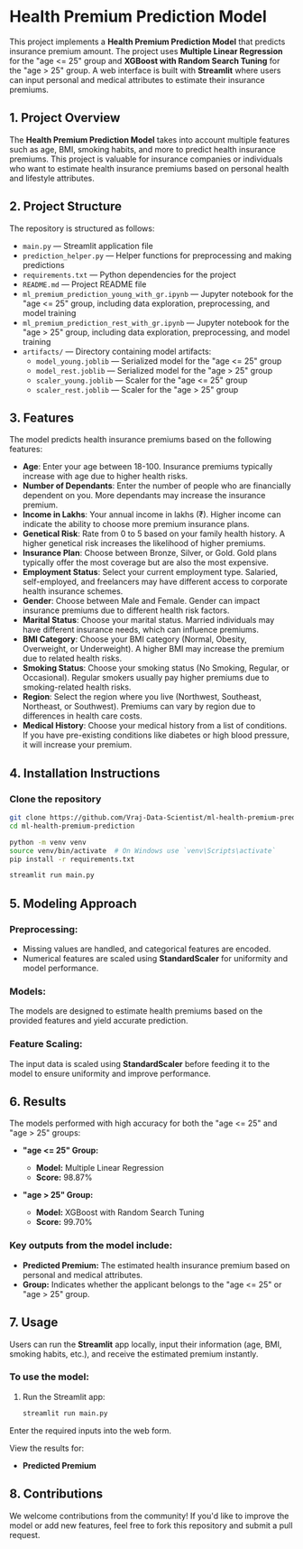 # Health Premium Prediction Model

This project implements a **Health Premium Prediction Model** that predicts insurance premium amount. The project uses **Multiple Linear Regression** for the "age <= 25" group and **XGBoost with Random Search Tuning** for the "age > 25" group. A web interface is built with **Streamlit** where users can input personal and medical attributes to estimate their insurance premiums.

## 1. Project Overview

The **Health Premium Prediction Model** takes into account multiple features such as age, BMI, smoking habits, and more to predict health insurance premiums. This project is valuable for insurance companies or individuals who want to estimate health insurance premiums based on personal health and lifestyle attributes.

## 2. Project Structure

The repository is structured as follows:

- `main.py` — Streamlit application file
- `prediction_helper.py` — Helper functions for preprocessing and making predictions
- `requirements.txt` — Python dependencies for the project
- `README.md` — Project README file
- `ml_premium_prediction_young_with_gr.ipynb` — Jupyter notebook for the "age <= 25" group, including data exploration, preprocessing, and model training
- `ml_premium_prediction_rest_with_gr.ipynb` — Jupyter notebook for the "age > 25" group, including data exploration, preprocessing, and model training
- `artifacts/` — Directory containing model artifacts:
  - `model_young.joblib` — Serialized model for the "age <= 25" group
  - `model_rest.joblib` — Serialized model for the "age > 25" group
  - `scaler_young.joblib` — Scaler for the "age <= 25" group
  - `scaler_rest.joblib` — Scaler for the "age > 25" group

## 3. Features

The model predicts health insurance premiums based on the following features:

- **Age**: Enter your age between 18-100. Insurance premiums typically increase with age due to higher health risks.
- **Number of Dependants**: Enter the number of people who are financially dependent on you. More dependants may increase the insurance premium.
- **Income in Lakhs**: Your annual income in lakhs (₹). Higher income can indicate the ability to choose more premium insurance plans.
- **Genetical Risk**: Rate from 0 to 5 based on your family health history. A higher genetical risk increases the likelihood of higher premiums.
- **Insurance Plan**: Choose between Bronze, Silver, or Gold. Gold plans typically offer the most coverage but are also the most expensive.
- **Employment Status**: Select your current employment type. Salaried, self-employed, and freelancers may have different access to corporate health insurance schemes.
- **Gender**: Choose between Male and Female. Gender can impact insurance premiums due to different health risk factors.
- **Marital Status**: Choose your marital status. Married individuals may have different insurance needs, which can influence premiums.
- **BMI Category**: Choose your BMI category (Normal, Obesity, Overweight, or Underweight). A higher BMI may increase the premium due to related health risks.
- **Smoking Status**: Choose your smoking status (No Smoking, Regular, or Occasional). Regular smokers usually pay higher premiums due to smoking-related health risks.
- **Region**: Select the region where you live (Northwest, Southeast, Northeast, or Southwest). Premiums can vary by region due to differences in health care costs.
- **Medical History**: Choose your medical history from a list of conditions. If you have pre-existing conditions like diabetes or high blood pressure, it will increase your premium.


## 4. Installation Instructions

### Clone the repository
```bash
git clone https://github.com/Vraj-Data-Scientist/ml-health-premium-prediction.git
cd ml-health-premium-prediction

python -m venv venv
source venv/bin/activate  # On Windows use `venv\Scripts\activate`
pip install -r requirements.txt

streamlit run main.py
```

## 5. Modeling Approach

### Preprocessing:
- Missing values are handled, and categorical features are encoded.
- Numerical features are scaled using **StandardScaler** for uniformity and model performance.

### Models:
The models are designed to estimate health premiums based on the provided features and yield accurate prediction.

### Feature Scaling:
The input data is scaled using **StandardScaler** before feeding it to the model to ensure uniformity and improve performance.

## 6. Results

The models performed with high accuracy for both the "age <= 25" and "age > 25" groups:

- **"age <= 25" Group:**
  - **Model:** Multiple Linear Regression
  - **Score:** 98.87%
  
- **"age > 25" Group:**
  - **Model:** XGBoost with Random Search Tuning
  - **Score:** 99.70%

### Key outputs from the model include:
- **Predicted Premium:** The estimated health insurance premium based on personal and medical attributes.
- **Group:** Indicates whether the applicant belongs to the "age <= 25" or "age > 25" group.

## 7. Usage

Users can run the **Streamlit** app locally, input their information (age, BMI, smoking habits, etc.), and receive the estimated premium instantly.

### To use the model:

1. Run the Streamlit app:
   ```bash
   streamlit run main.py
   ```

Enter the required inputs into the web form.

View the results for:

- **Predicted Premium**

## 8. Contributions

We welcome contributions from the community! If you'd like to improve the model or add new features, feel free to fork this repository and submit a pull request.

